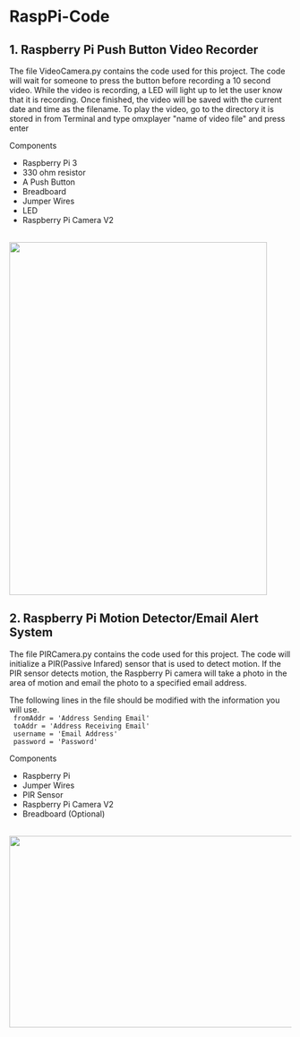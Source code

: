 # RaspPi-Code
<h2>1. Raspberry Pi Push Button Video Recorder</h2>
<p>The file VideoCamera.py contains the code used for this project. The code will wait for someone to press the button before recording a 10 second video. While the video is recording, a LED will light up to let the user know that it is recording. Once finished, the video will be saved with the current date and time as the filename. To play the video, go to the directory it is stored in from Terminal and type omxplayer "name of video file" and press enter </p>


Components
<ul>
<li>Raspberry Pi 3</li>
<li>330 ohm resistor</li>
<li>A Push Button</li>
<li>Breadboard</li>
<li>Jumper Wires</li>
<li>LED</li>
<li>Raspberry Pi Camera V2</li>
</ul>
<br>
<img src = "https://github.com/mbaker92/RaspPi-Code/blob/master/Photos/VideoCamera.png?raw=true" align="middle" height="630" width="460">
<br>

<h2>2. Raspberry Pi Motion Detector/Email Alert System</h2>
<p>The file PIRCamera.py contains the code used for this project. The code will initialize a PIR(Passive Infared) sensor that is used to detect motion. If the PIR sensor detects motion, the Raspberry Pi camera will take a photo in the area of motion and email the photo to a specified email address.</p>

<p> The following lines in the file should be modified with the information you will use.<br>
<code> fromAddr = 'Address Sending Email'</code><br>
<code> toAddr = 'Address Receiving Email'</code><br>
<code> username = 'Email Address'</code><br>
<code> password = 'Password'</code></p>

Components 
<ul>
<li>Raspberry Pi</li>
<li>Jumper Wires</li>
<li>PIR Sensor</li>
<li>Raspberry Pi Camera V2</li>
<li>Breadboard (Optional)</li>
</ul>
<br>
<img src = "https://github.com/mbaker92/RaspPi-Code/blob/master/Photos/PIRCameraCircuit.png?raw=true" align="middle" height="342" width="653">
<br>
